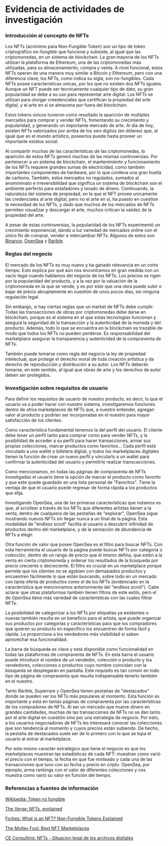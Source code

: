 # Evidencia de actividades de investigación
### Introducción al concepto de NFTs
Los NFTs (acrónimo para Non-Fungible Token) son un tipo de token criptográfico no-fungible que funciona y subsiste, al igual que las criptomonedas, en un sistema de blockchain. La gran mayoria de los NFTs utilizan la plataforma de Ethereum, una de las criptomonedas más utilizadas, para su almacenamiento, compra y venta. A nivel funcional, estos NFTs operan de una manera muy similar a Bitcoin y Ethereum, pero con una diferencia clave; los NFTs, como indica su sigla, son no-fungibles. Cada NFTs posee características unicas, por los que no existen dos NFTs iguales. Aunque un NFT puede ser tecnicamente cualquier tipo de dato, su gran popularidad se debe a su uso para representar arte digital. Los NFTs se utilizan para otorgar creedenciales que certifican la propiedad del arte digital, y el arte en sí se almacena por fuera del blockchain.

Estos tokens únicos tuvieron como resultado la aparición de multiples mercados para comprar y vender NFTs, fomentando su crecimiento y popularidad, y generando un importante mercado de arte. Al día de hoy, existen NFTs valorizados por arriba de los seis dígitos (en dólares) que, al igual que en el mundo artístico, poseerlos puede hasta proveer un importante estatus social.

Al compartir muchas de las características de las criptomonedas, la aparición de estos NFTs generó muchas de las mismas controversias. Por pertenecer a un sistema de blockchain, el mantenimiento y funcionamiento de los NFTs requiere grandes sumas de electricidad, como también importantes componentes de hardware, por lo que conlleva una gran huella de carbono. También, estos mercados no regulados, sumados al anominimato e irreversibilidad que significa un sistema de blockchain son el ambiente perfecto para estafadores y lavado de dinero. Continuando, la naturaleza del sistema de propiedad, en la que el NFT provee unicamente las credenciales al arte digital, pero no el arte en sí, ha puesto en cuestion la necesidad de los NFTs, y dado que muchos de los mercados de NFTs permiten visualizar y descargar el arte, muchos critican la validez de la propiedad del arte.

A pesar de estas controversias, la popularidad de los NFTs experimentó un crecimiento exponencial, dando a luz variedad de mercados online con el único fín de comprar, vender e intercambiar NFTs. Algunos de estos son [Binance](https://www.binance.com/en/nft/home), [OpenSea](https://opensea.io/) y [Rarible](https://rarible.com/).

### Reglas del negocio
El mercado de los NFTs es muy nuevo y ha ganado relevancia en un corto tiempo. Esto explica por qué aún nos encontramos en gran medida con un vacío legal cuando hablamos del negocio de los NFTs. Los precios se rigen por la popularidad del producto, y a la vez por la valuación de la criptomoneda en la que se vende, y es por esto que una obra puede subir o bajar de precio abruptamente en cuestión de unos pocos días, sin ninguna regulación legal.

Sin embargo, sí hay ciertas reglas que un market de NFTs debe cumplir. Todas las transacciones de obras por criptomonedas debe darse en blockchain, porque es el sistema en el que estas tecnologías funcionan y asegura la seguridad de la transacción y la autenticidad de la moneda y del producto. Además, todo lo que se encuentra en la blockchain es trazable de modo que todos los NFTs no pueden perderse. Es responsabilidad del marketplace asegurar la transparencia y autenticidad de la compraventa de NFTs.

También puede tomarse como regla del negocio la ley de propiedad intelectual, que protege el derecho moral de toda creación artística y da derecho de reproducción y distribución a su autor. Los NFTs deberán tomarse, en este sentido, al igual que obras de arte y los derechos de autor deben ser protegidos.

### Investigación sobre requisitos de usuario
Para definir los requisitos de usuario de nuestro producto, es decir, lo que el usuario va a poder hacer con nuestro sistema, investigaremos funciones dentro de otros marketplaces de NFTs que, a nuestro entender, agregan valor al producto y podrían ser incorporadas en el nuestro para mayor satisfacción de los clientes.

Como característica fundamental tenemos la del perfil del usuario. El cliente debe tener un perfil tanto para comprar como para vender NFTs, y la posibilidad de acceder a su perfil para hacer transacciones, armar sus propias colecciones, marcar productos como favoritos... Cada perfil está vinculado a una wallet o billetera digital, y todos los marketplaces digitales tienen la función de crear un nuevo perfil y vincularlo a un wallet para confirmar la autenticidad del usuario y permitirle realizar transcacciones.

Como mencionamos, en todas las páginas de compraventa de NFTs investigadas el usuario tiene la opción de marcar el producto como favorito y que este quede guardado en una lista personal de "Favoritos". Tiene la ventaja de que el usuario puede regresar de forma rápida a los productos que elija.

Investigando OpenSea, una de las primeras características que notamos es que, al scrollear a través de los NFTs que diferentes artistas tienen a la venta, dentro de cualquiera de las pestañas de "explorar", OpenSea sigue mostrando nuevos NFTs sin llegar nunca a un final de la página. Esta modalidad de "endless scroll" facilita al usuario a descubrir infinidad de productos dentro del marketplace, y da la sensación de abundancia de NFTs a elegir.

Otra función de valor que posee OpenSea es el filtro para buscar NFTs. Con esta herramienta el usuario de la página puede buscar NFTs por categoría o colección, dentro de un rango de precio que él mismo defina, que estén a la venta en cierta criptomoneda y ordenar los resultados de la búsqueda por precio creciente o decreciente. El filtro es crucial en un marketplace porque permite que los clientes no se agobien con demasiados productos y encuentren fácilmente lo que están buscando, sobre todo en un mercado con tanta oferta de productos como el de los NFTs (evidenciado en la característica que mencionamos anteriormente del "endless scroll"). Cabe aclarar que otras plataformas también tienen filtros de este estilo, pero el de OpenSea tiene más variedad de características con las cuales filtrar NFTs.

La posibilidad de categorizar a los NFTs por etiquetas ya existentes o nuevas también resulta en un beneficio para el artista, que puede organizar sus productos por categorías y características para que los compradores que quieren su producto en específico los encuentren de forma fácil y rápida. Le proporciona a los vendedores más visibilidad si saben aprovechar esa funcionalidad.

La barra de búsqueda es clave y está disponible como funcionalidad en todas las plataformas de compraventa de NFTs. En esta barra el usuario puede introducir el nombre de un vendedor, colección o producto y los vendedores, colecciones o productos cuyo nombre coincidan con la búsqueda se desplegarán en pantalla. Este requisito es tan común en todo tipo de página de compraventa que resulta indispensable tenerlo también en el nuestro.

Tanto Rarible, Superrare y OpenSea tienen pestañas de "destacados" donde se pueden ver los NFTs más populares al momento. Esta función es importante y está en tantas páginas de compraventa por las características de los compradores de NFTs. Al ser un mercado que mueve dinero en grandes cantidades, muchas de las transacciones de NFTs no se dan tanto por el arte digital en cuestión sino por una estrategia de negocio. Por esto, a los usuarios negociadores de NFTs les interesará conocer las colecciones que son tendencia al momento y cuyos precios están subiendo. De hecho, la pestaña de destacados suele ser de lo primero con lo que se topa el usuario al entrar al marketplace.

Por este mismo caracter estratégico que tiene el negocio es que los marketplaces muestran las estadísticas de cada NFT: muestran como varió el precio con el tiempo, la fecha en que fue minteado y cada una de las transacciones que tuvo con su fecha y precio en cripto. OpenSea, por ejemplo, arma rankings con el valor de diferentes colecciones y nos muestra como varió su valor en función del tiempo.

### Referencias a fuentes de información
[Wikipedia: Token no fungible](https://es.wikipedia.org/wiki/Token_no_fungible#:~:text=NFT%20significa%20%22token%20no%20fungible,canciones%20o%20elementos%20de%20videojuegos.)

[The Verge: NFTs, explained](https://www.theverge.com/22310188/nft-explainer-what-is-blockchain-crypto-art-faq)

[Forbes: What is an NFT? Non-Fungible Tokens Explained](https://www.forbes.com/advisor/investing/cryptocurrency/nft-non-fungible-token/)

[The Motley Fool: Best NFT Marketplaces](https://www.fool.com/the-ascent/cryptocurrency/nft-marketplaces/)

[CE Consulting: NFTs - Situacion legal de los archivos digitales](https://ceconsulting.es/blog-ceconsulting/nfts-situacion-legal-archivos-digitales/)